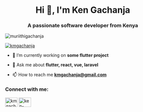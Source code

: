 
<h1 align="center">Hi 👋, I'm Ken Gachanja</h1>
<h3 align="center">A passionate software developer from Kenya</h3>

<p align="left"> <img src="https://komarev.com/ghpvc/?username=muriithigachanja&label=Profile%20views&color=0e75b6&style=flat" alt="muriithigachanja" /> </p>

<p align="left"> <a href="https://twitter.com/kmgachanja" target="blank"><img src="https://img.shields.io/twitter/follow/kmgachanja?logo=twitter&style=for-the-badge" alt="kmgachanja" /></a> </p>

- 🔭 I’m currently working on **some flutter project**

- 💬 Ask me about **flutter, react, vue, laravel**

- 📫 How to reach me **kmgachanja@gmail.com**

<h3 align="left">Connect with me:</h3>
<p align="left">
<a href="https://twitter.com/kmgachanja" target="blank"><img align="center" src="https://raw.githubusercontent.com/rahuldkjain/github-profile-readme-generator/master/src/images/icons/Social/twitter.svg" alt="kmgachanja" height="30" width="40" /></a>
<a href="https://linkedin.com/in/ken-gachanja-87376a128" target="blank"><img align="center" src="https://raw.githubusercontent.com/rahuldkjain/github-profile-readme-generator/master/src/images/icons/Social/linked-in-alt.svg" alt="ken-gachanja-87376a128" height="30" width="40" /></a>
</p>





